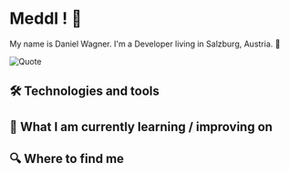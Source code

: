 # Meddl ! 🎉

My name is Daniel Wagner. I'm a Developer living in Salzburg, Austria. 🍻

![Quote](https://github-readme-quotes.herokuapp.com/quote?theme=dracula&animation=default&layout=default&font=default)

## 🛠  Technologies and tools

<a name="learning-now"></a>


## 📖  What I am currently learning / improving on

## 🔍  Where to find me

[tech_tools_anchor]: #bonjour--
[learning_now_anchor]: #learning-now
[learning_next_anchor]: #learning-next
